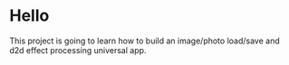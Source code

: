 # Hello
This project is going to learn how to build an image/photo load/save and d2d effect processing universal app.
